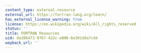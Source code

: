```yaml
---
content_type: external-resource
external_url: https://fortran-lang.org/learn/
has_external_license_warning: true
license: https://en.wikipedia.org/wiki/All_rights_reserved
status: ''
title: FORTRAN Resources
uid: da206473-9767-422c-a806-6e301dda7cd4
wayback_url: ''
---
```

